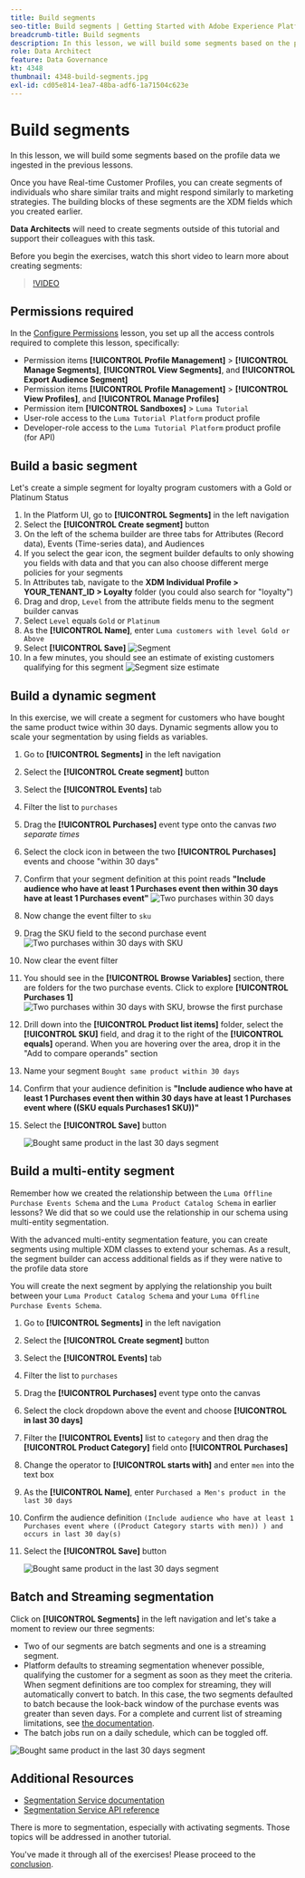```yaml
---
title: Build segments
seo-title: Build segments | Getting Started with Adobe Experience Platform for Data Architects and Data Engineers
breadcrumb-title: Build segments
description: In this lesson, we will build some segments based on the profile data we have ingested in the previous lessons.
role: Data Architect
feature: Data Governance
kt: 4348
thumbnail: 4348-build-segments.jpg
exl-id: cd05e814-1ea7-48ba-adf6-1a71504c623e
---
```

# Build segments

<!-- 30 min-->
In this lesson, we will build some segments based on the profile data we ingested in the previous lessons.

Once you have Real-time Customer Profiles, you can create segments of individuals who share similar traits and might respond similarly to marketing strategies. The building blocks of these segments are the XDM fields which you created earlier.

**Data Architects** will need to create segments outside of this tutorial and support their colleagues with this task.

Before you begin the exercises, watch this short video to learn more about creating segments:
>[!VIDEO](https://video.tv.adobe.com/v/27254?quality=12&learn=on)


## Permissions required

In the [Configure Permissions](configure-permissions.md) lesson, you set up all the access controls required to complete this lesson, specifically:

* Permission items **[!UICONTROL Profile Management]** > **[!UICONTROL Manage Segments]**, **[!UICONTROL View Segments]**, and **[!UICONTROL Export Audience Segment]**
* Permission items **[!UICONTROL Profile Management]** > **[!UICONTROL View Profiles]**, and **[!UICONTROL Manage Profiles]** 
* Permission item **[!UICONTROL Sandboxes]** > `Luma Tutorial`
* User-role access to the `Luma Tutorial Platform` product profile
* Developer-role access to the `Luma Tutorial Platform` product profile (for API)

## Build a basic segment

Let's create a simple segment for loyalty program customers with a Gold or Platinum Status

1. In the Platform UI, go to **[!UICONTROL Segments]** in the left navigation
1. Select the **[!UICONTROL Create segment]** button 
1. On the left of the schema builder are three tabs for Attributes (Record data), Events (Time-series data), and Audiences
1. If you select the gear icon, the segment builder defaults to only showing you fields with data and that you can also choose different merge policies for your segments
1. In Attributes tab, navigate to the **XDM Individual Profile > YOUR_TENANT_ID > Loyalty** folder (you could also search for "loyalty")
1. Drag and drop, `Level` from the attribute fields menu to the segment builder canvas 
1. Select `Level` equals `Gold` or `Platinum`
1. As the **[!UICONTROL Name]**, enter `Luma customers with level Gold or Above`
1. Select **[!UICONTROL Save]**
   ![Segment](assets/segment-goldOrAbove.png)
1. In a few minutes, you should see an estimate of existing customers qualifying for this segment
   ![Segment size estimate](assets/segment-goldOrAbove-estimate.png)

<!--## Build a sequential segment-->

## Build a dynamic segment

In this exercise, we will create a segment for customers who have bought the same product twice within 30 days. Dynamic segments allow you to scale your segmentation by using fields as variables.

1. Go to **[!UICONTROL Segments]** in the left navigation
1. Select the **[!UICONTROL Create segment]** button 
1. Select the **[!UICONTROL Events]** tab
1. Filter the list to `purchases`
1. Drag the **[!UICONTROL Purchases]** event type onto the canvas _two separate times_
1. Select the clock icon in between the two **[!UICONTROL Purchases]** events and choose "within 30 days"
1. Confirm that your segment definition at this point reads **"Include audience who have at least 1 Purchases event then within 30 days have at least 1 Purchases event"**
   ![Two purchases within 30 days](assets/segment-twoPurchases.png)
1. Now change the event filter to `sku`
1. Drag the SKU field to the second purchase event
   ![Two purchases within 30 days with SKU](assets/segment-twoPurchases-addSku.png)
1. Now clear the event filter
1. You should see in the **[!UICONTROL Browse Variables]** section, there are folders for the two purchase events. Click to explore **[!UICONTROL Purchases 1]**   
   ![Two purchases within 30 days with SKU, browse the first purchase](assets/segment-twoPurchases-browsePurchaseOne.png)
1. Drill down into the **[!UICONTROL Product list items]** folder, select the **[!UICONTROL SKU]** field, and drag it to the right of the **[!UICONTROL equals]** operand. When you are hovering over the area, drop it in the  "Add to compare operands" section
1. Name your segment `Bought same product within 30 days`
1. Confirm that your audience definition is **"Include audience who have at least 1 Purchases event then within 30 days have at least 1 Purchases event where ((SKU equals Purchases1 SKU))"**
1. Select the **[!UICONTROL Save]** button

   ![Bought same product in the last 30 days segment](assets/segment-boughtSameProduct.png)

## Build a multi-entity segment

Remember how we created the relationship between the `Luma Offline Purchase Events Schema` and the `Luma Product Catalog Schema` in earlier lessons? We did that so we could use the relationship in our schema using multi-entity segmentation.

With the advanced multi-entity segmentation feature, you can create segments using multiple XDM classes to extend your schemas. As a result, the segment builder can access additional fields as if they were native to the profile data store

You will create the next segment by applying the relationship you built between your `Luma Product Catalog Schema` and your `Luma Offline Purchase Events Schema`.

1. Go to **[!UICONTROL Segments]** in the left navigation
1. Select the **[!UICONTROL Create segment]** button 
1. Select the **[!UICONTROL Events]** tab
1. Filter the list to `purchases`
1. Drag the **[!UICONTROL Purchases]** event type onto the canvas
1. Select the clock dropdown above the event and choose **[!UICONTROL in last 30 days]**
1. Filter the **[!UICONTROL Events]** list to `category` and then drag the **[!UICONTROL Product Category]** field onto **[!UICONTROL Purchases]**
1. Change the operator to **[!UICONTROL starts with]** and enter `men` into the text box
1. As the **[!UICONTROL Name]**, enter `Purchased a Men's product in the last 30 days`
1. Confirm the audience definition `(Include audience who have at least 1 Purchases event where ((Product Category starts with men)) ) and occurs in last 30 day(s)`
1. Select the **[!UICONTROL Save]** button

   ![Bought same product in the last 30 days segment](assets/segment-purchasedMens.png)

## Batch and Streaming segmentation

Click on **[!UICONTROL Segments]** in the left navigation and let's take a moment to review our three segments:

* Two of our segments are batch segments and one is a streaming segment. 
* Platform defaults to streaming segmentation whenever possible, qualifying the customer for a segment as soon as they meet the criteria. When segment definitions are too complex for streaming, they will automatically convert to batch. In this case, the two segments defaulted to batch because the look-back window of the purchase events was greater than seven days. For a complete and current list of streaming limitations, see [the documentation](https://experienceleague.adobe.com/docs/experience-platform/segmentation/ui/streaming-segmentation.html).
* The batch jobs run on a daily schedule, which can be toggled off.
  
![Bought same product in the last 30 days segment](assets/segment-review.png)

## Additional Resources

* [Segmentation Service documentation](https://experienceleague.adobe.com/docs/experience-platform/segmentation/home.html)
* [Segmentation Service API reference](https://www.adobe.io/experience-platform-apis/references/segmentation/)

There is more to segmentation, especially with activating segments. Those topics will be addressed in another tutorial.

You've made it through all of the exercises! Please proceed to the [conclusion](conclusion.md).
